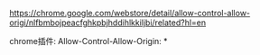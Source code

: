 https://chrome.google.com/webstore/detail/allow-control-allow-origi/nlfbmbojpeacfghkpbjhddihlkkiljbi/related?hl=en

chrome插件: Allow-Control-Allow-Origin: *